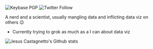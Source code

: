 ![Keybase PGP](https://img.shields.io/keybase/pgp/jmcastagnetto) ![Twitter Follow](https://img.shields.io/twitter/follow/jmcastagnetto?label=&style=social)

A nerd and a scientist, usually mangling data and inflicting data viz on others :wink:

- Currently trying to grok as much as a I can about data viz


![Jesus Castagnetto's Github stats](https://github-readme-stats.vercel.app/api?username=jmcastagnetto&show_icons=true&theme=graywhite&include_all_commits=true)
